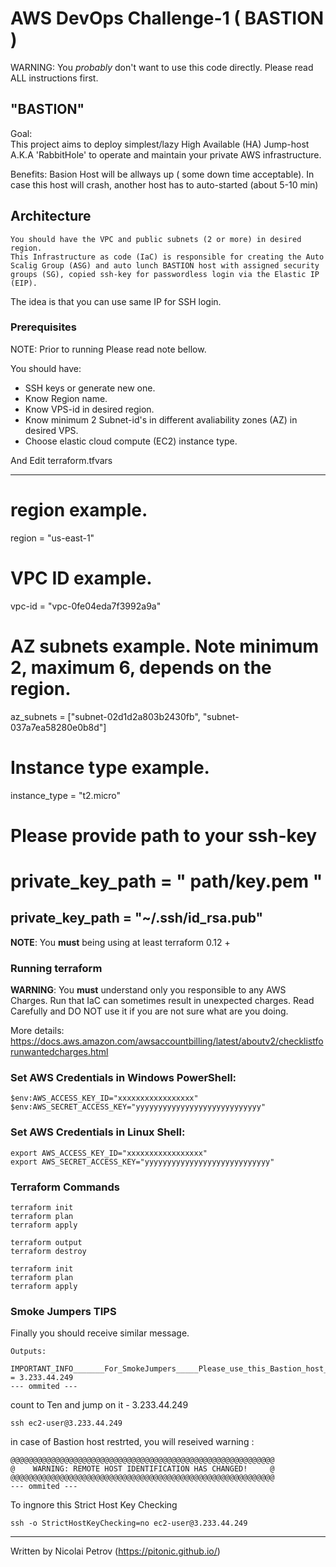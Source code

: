 
AWS DevOps Challenge-1 ( BASTION )
====================
WARNING:
You *probably* don't want to use this code directly. Please read ALL instructions first.

"BASTION"
---------
Goal:  
    This project aims to deploy simplest/lazy High Available (HA) Jump-host A.K.A 'RabbitHole' to operate and maintain your private AWS infrastructure.

Benefits:
    Basion Host will be allways up ( some down time acceptable).
    In case this host will crash, another host has to auto-started (about 5-10 min) 


Architecture
------------

    You should have the VPC and public subnets (2 or more) in desired region. 
    This Infrastructure as code (IaC) is responsible for creating the Auto Scalig Group (ASG) and auto lunch BASTION host with assigned security groups (SG), copied ssh-key for passwordless login via the Elastic IP (EIP). 

The idea is that you can use same IP for SSH login.


### Prerequisites

NOTE: Prior to running Please read note bellow. 

You should have:
- SSH keys or generate new one.  
- Know Region name.
- Know VPS-id in desired region.
- Know minimum 2 Subnet-id's in different avaliability zones (AZ) in desired VPS.
- Choose elastic cloud compute (EC2) instance type.

And Edit terraform.tfvars

-------------------------
# region example.
region = "us-east-1"

# VPC ID example.
vpc-id = "vpc-0fe04eda7f3992a9a"

# AZ subnets example. Note minimum 2, maximum 6, depends on the region.     
az_subnets = ["subnet-02d1d2a803b2430fb", "subnet-037a7ea58280e0b8d"]

# Instance type example.
instance_type = "t2.micro"

# Please provide path to your ssh-key 
# private_key_path = " path/key.pem "
private_key_path = "~/.ssh/id_rsa.pub"
--------------------------------------

**NOTE**: You **must** being using at least terraform 0.12 + 


### Running terraform

**WARNING**: You **must** understand only you responsible to any AWS Charges.
Run that IaC can sometimes result in unexpected charges.
Read Carefully and DO NOT use it if you are not sure what are you doing.

More details:
https://docs.aws.amazon.com/awsaccountbilling/latest/aboutv2/checklistforunwantedcharges.html


### Set AWS Credentials in Windows PowerShell:

```
$env:AWS_ACCESS_KEY_ID="xxxxxxxxxxxxxxxxx"
$env:AWS_SECRET_ACCESS_KEY="yyyyyyyyyyyyyyyyyyyyyyyyyyyy"
```

### Set AWS Credentials in Linux Shell:
```
export AWS_ACCESS_KEY_ID="xxxxxxxxxxxxxxxxx"
export AWS_SECRET_ACCESS_KEY="yyyyyyyyyyyyyyyyyyyyyyyyyyyy"
```

### Terraform Commands
```
terraform init
terraform plan
terraform apply

terraform output
terraform destroy
```


```
terraform init
terraform plan 
terraform apply 
```


### Smoke Jumpers TIPS

Finally you should receive similar message. 
~~~
Outputs:

IMPORTANT_INFO_______For_SmokeJumpers_____Please_use_this_Bastion_host_IP = 3.233.44.249
--- ommited ---
~~~

count to Ten and jump on it - 3.233.44.249

```
ssh ec2-user@3.233.44.249
```

in case of Bastion host restrted, you will reseived warning :
~~~
@@@@@@@@@@@@@@@@@@@@@@@@@@@@@@@@@@@@@@@@@@@@@@@@@@@@@@@@@@@
@    WARNING: REMOTE HOST IDENTIFICATION HAS CHANGED!     @
@@@@@@@@@@@@@@@@@@@@@@@@@@@@@@@@@@@@@@@@@@@@@@@@@@@@@@@@@@@
--- ommited ---
~~~

To ingnore this Strict Host Key Checking

```
ssh -o StrictHostKeyChecking=no ec2-user@3.233.44.249
```

---------
Written by Nicolai Petrov (https://pitonic.github.io/)
